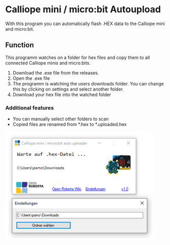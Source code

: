 # Calliope mini / micro:bit Autoupload

With this program you can automatically flash .HEX data to the Calliope mini and micro:bit.

## Function

This programm watches on a folder for hex files and copy them to all connected Calliope minis and micro:bits.

1. Download the .exe file from the releases.
2. Open the .exe file
3. The programm is watching the users downloads folder. You can change this by clicking on settings and select another folder.
4. Download your hex file into the watched folder

### Additional features

- You can manually select other folders to scan
- Copied files are renamed from *.hex to *.uploaded.hex

![image](./assets/screenshot.png)
